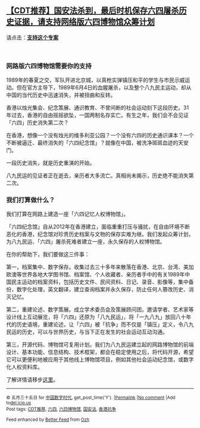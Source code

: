 <!--1595100441000-->
[【CDT推荐】国安法杀到，最后时机保存六四屠杀历史证据，请支持网络版六四博物馆众筹计划](https://chinadigitaltimes.net/chinese/2020/07/%e3%80%90cdt%e6%8e%a8%e8%8d%90%e3%80%91%e5%9b%bd%e5%ae%89%e6%b3%95%e6%9d%80%e5%88%b0%ef%bc%8c%e6%9c%80%e5%90%8e%e6%97%b6%e6%9c%ba%e4%bf%9d%e5%ad%98%e5%85%ad%e5%9b%9b%e5%b1%a0%e6%9d%80%e5%8e%86/)
------

<p>请点击：<strong><a href="https://www.kickstarter.com/projects/64museum/june-4th-museum-of-memory-and-human-rights?ref=9g2nrl">支持这个专案</a></strong></p><p>&nbsp;</p><h3>网路版六四博物馆需要你的支持</h3><p>1989年的春夏之交，军队开进北京城，以真枪实弹镇压和平的学生与市民示威运动。但在官方主导下，1989年6月4日的血腥屠杀，以及整个八九民主运动，却从中国的当代历史中迅速消失，并被扭曲和反转。</p><p>香港以烛光集会、纪念策展、通识教育、不曾间断的社会运动刻下这段历史。31年过去，香港的自由摇摇欲坠，一国两制名存实亡。有生之年，我们会不会见证「六四」历史消失第二次？</p><p>在香港，想像一个没有烛光的维多利亚公园？一个没有六四的历史通识课本？一个不断被逼迁、最终消失的「六四纪念馆」？就像在中国，被洗净斑斑血迹的天安门。</p><p>一段历史消失，就是历史重演的开始。</p><p>八九民运的见证者正在逝去，亲历者大多流亡。真相尚未揭示，历史绝不能消失第二次。</p><h3>我们打算做什么？</h3><p>我们打算在网路上建造一座「六四记忆人权博物馆」。</p><p>「六四纪念馆」自从2012年在香港建立，面临重重打压与骚扰，在自由环境不断恶化的香港，纪念馆对珍贵历史档案与文物的保存实难为继。我们发起众筹计划，为八九民运、「六四」屠杀死难者建立一座，永久保存的人权博物馆。</p><p>在你的帮助下，我们要做这三件事：</p><p>第一，档案集中、数字保存。收集过去三十多年来散落在香港、北京、台湾、美加欧澳等世界各地大学图书馆、档案馆、个人收藏者、亲历者手中的有关1989年中国民主运动的档案资料，包括历史文件、民间资料、日记、录音、影像等，集中备份，数字化处理，英文翻译，建立查询档案并永久保存，防止任何人篡改历史、消灭记忆。</p><p>第二，重建论述、数字策展。成立学术委员会及策展顾问团，邀请学者、艺术家等设计线上互动展览，将「六四」还原为「八九民运」，将「一九八九」放回八十年代的历史语境，重建论述，让「六四」被「抗争」而不仅是「镇压」定义，令八九民运的历史，可以与世界历史，与当下正在发生的社会运动互动沟通。</p><p>第三，开源代码、博物馆可复用计划。我们为八九民运建立起的网路博物馆的前端设计、基本功能、信息结构、技术框架，都会在稳定使用之后，将代码开源，希望它可以更便利地被应用于其他线上博物馆项目，例如其他社会运动纪念馆，或数字化人权资料库。</p><p>了解详情请移步<a href="https://www.kickstarter.com/projects/64museum/june-4th-museum-of-memory-and-human-rights?ref=9g2nrl">这里</a>。</p><hr /><p><small>&copy; 五月三十五日 for <a href="https://chinadigitaltimes.net/chinese">中国数字时代</a>, get_post_time('Y'). |<a href="https://chinadigitaltimes.net/chinese/2020/07/%e3%80%90cdt%e6%8e%a8%e8%8d%90%e3%80%91%e5%9b%bd%e5%ae%89%e6%b3%95%e6%9d%80%e5%88%b0%ef%bc%8c%e6%9c%80%e5%90%8e%e6%97%b6%e6%9c%ba%e4%bf%9d%e5%ad%98%e5%85%ad%e5%9b%9b%e5%b1%a0%e6%9d%80%e5%8e%86/">Permalink</a> |<a href="https://chinadigitaltimes.net/chinese/2020/07/%e3%80%90cdt%e6%8e%a8%e8%8d%90%e3%80%91%e5%9b%bd%e5%ae%89%e6%b3%95%e6%9d%80%e5%88%b0%ef%bc%8c%e6%9c%80%e5%90%8e%e6%97%b6%e6%9c%ba%e4%bf%9d%e5%ad%98%e5%85%ad%e5%9b%9b%e5%b1%a0%e6%9d%80%e5%8e%86/#comments">No comment</a> |Add to<a href="http://del.icio.us/post?url=https://chinadigitaltimes.net/chinese/2020/07/%e3%80%90cdt%e6%8e%a8%e8%8d%90%e3%80%91%e5%9b%bd%e5%ae%89%e6%b3%95%e6%9d%80%e5%88%b0%ef%bc%8c%e6%9c%80%e5%90%8e%e6%97%b6%e6%9c%ba%e4%bf%9d%e5%ad%98%e5%85%ad%e5%9b%9b%e5%b1%a0%e6%9d%80%e5%8e%86/&amp;title=【CDT推荐】国安法杀到，最后时机保存六四屠杀历史证据，请支持网络版六四博物馆众筹计划">del.icio.us</a><br/>Post tags: <a href="https://chinadigitaltimes.net/chinese/tag/cdt%e6%8e%a8%e8%8d%90/" rel="tag">CDT推荐</a>, <a href="https://chinadigitaltimes.net/chinese/tag/%e5%85%ad%e5%9b%9b/" rel="tag">六四</a>, <a href="https://chinadigitaltimes.net/chinese/tag/%e5%85%ad%e5%9b%9b%e5%8d%9a%e7%89%a9%e9%a6%86/" rel="tag">六四博物馆</a>, <a href="https://chinadigitaltimes.net/chinese/tag/%e5%9b%bd%e5%ae%89%e6%b3%95/" rel="tag">国安法</a>, <a href="https://chinadigitaltimes.net/chinese/tag/%e9%a6%99%e6%b8%af%e6%8a%97%e4%ba%89/" rel="tag">香港抗争</a><br/></small></p><p><small>Feed enhanced by <a href='http://planetozh.com/blog/my-projects/wordpress-plugin-better-feed-rss/'>Better Feed</a> from  <a href='http://planetozh.com/blog/'>Ozh</a></small></p>
